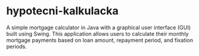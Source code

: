 # hypotecni-kalkulacka
A simple mortgage calculator in Java with a graphical user interface (GUI) built using Swing. This application allows users to calculate their monthly mortgage payments based on loan amount, repayment period, and fixation periods.
